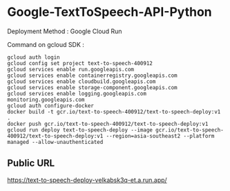 # Google-TextToSpeech-API-Python
Deployment Method : Google Cloud Run

Command on gcloud SDK : 

```
gcloud auth login
gcloud config set project text-to-speech-400912    
gcloud services enable run.googleapis.com   
gcloud services enable containerregistry.googleapis.com   
gcloud services enable cloudbuild.googleapis.com  
gcloud services enable storage-component.googleapis.com  
gcloud services enable logging.googleapis.com monitoring.googleapis.com  
gcloud auth configure-docker  
docker build -t gcr.io/text-to-speech-400912/text-to-speech-deploy:v1 .  
docker push gcr.io/text-to-speech-400912/text-to-speech-deploy:v1  
gcloud run deploy text-to-speech-deploy --image gcr.io/text-to-speech-400912/text-to-speech-deploy:v1 --region=asia-southeast2 --platform managed --allow-unauthenticated  
```

## Public URL
https://text-to-speech-deploy-velkabsk3q-et.a.run.app/
